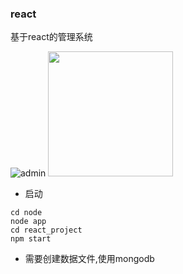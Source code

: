 ### react
基于react的管理系统

![admin](https://tva1.sinaimg.cn/large/007S8ZIlgy1ges0aj3autj31hc0qidgv.jpg)
<img src="https://tva1.sinaimg.cn/large/007S8ZIlgy1ges0aj3autj31hc0qidgv.jpg" width="200" />

* 启动

```
cd node
node app
cd react_project
npm start
```

* 需要创建数据文件,使用mongodb

